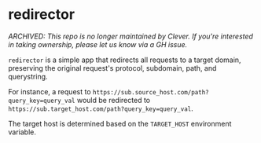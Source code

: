 redirector
==========

_ARCHIVED: This repo is no longer maintained by Clever. If you're interested in taking ownership, please let us know via a GH issue._

`redirector` is a simple app that redirects all requests to a target domain, preserving the original
request's protocol, subdomain, path, and querystring.

For instance, a request to `https://sub.source_host.com/path?query_key=query_val` would be
redirected to `https://sub.target_host.com/path?query_key=query_val`.

The target host is determined based on the `TARGET_HOST` environment variable.
